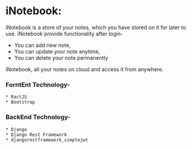 # iNotebook:

iNotebook is a store of your notes, which you have stored on it for later to use.
iNotebook provide functionality after login-<br/>
* You can add new note,
* You can update your note anytime,
* You can delete your note permanently

iNotebook, all your notes on cloud and access it from anywhere.

### ForntEnt Technology-
```
* RactJS
* Bootstrap
```

### BackEnd Technology-
```
* Django
* Django Rest Framework
* djangorestframework_simplejwt
```